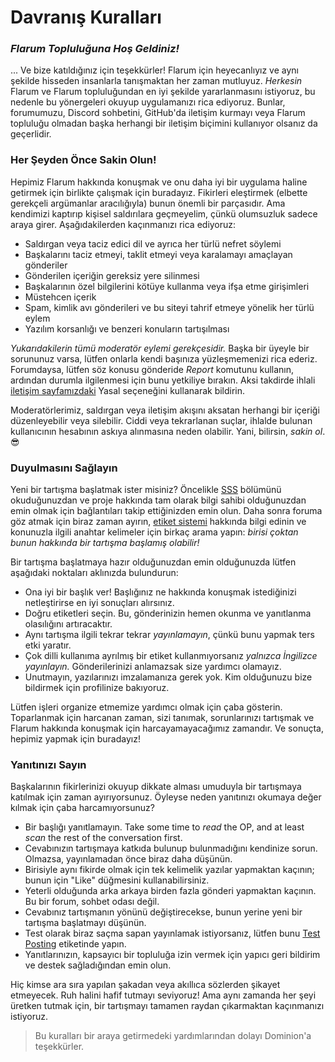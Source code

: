 # Davranış Kuralları

### _Flarum Topluluğuna Hoş Geldiniz!_

... Ve bize katıldığınız için teşekkürler! Flarum için heyecanlıyız ve aynı şekilde hisseden insanlarla tanışmaktan her zaman mutluyuz. _Herkesin_ Flarum ve Flarum topluluğundan en iyi şekilde yararlanmasını istiyoruz, bu nedenle bu yönergeleri okuyup uygulamanızı rica ediyoruz. Bunlar, forumumuzu, Discord sohbetini, GitHub'da iletişim kurmayı veya Flarum topluluğu olmadan başka herhangi bir iletişim biçimini kullanıyor olsanız da geçerlidir.

### Her Şeyden Önce Sakin Olun!

Hepimiz Flarum hakkında konuşmak ve onu daha iyi bir uygulama haline getirmek için birlikte çalışmak için buradayız. Fikirleri eleştirmek (elbette gerekçeli argümanlar aracılığıyla) bunun önemli bir parçasıdır. Ama kendimizi kaptırıp kişisel saldırılara geçmeyelim, çünkü olumsuzluk sadece araya girer. Aşağıdakilerden kaçınmanızı rica ediyoruz:

- Saldırgan veya taciz edici dil ve ayrıca her türlü nefret söylemi
- Başkalarını taciz etmeyi, taklit etmeyi veya karalamayı amaçlayan gönderiler
- Gönderilen içeriğin gereksiz yere silinmesi
- Başkalarının özel bilgilerini kötüye kullanma veya ifşa etme girişimleri
- Müstehcen içerik
- Spam, kimlik avı gönderileri ve bu siteyi tahrif etmeye yönelik her türlü eylem
- Yazılım korsanlığı ve benzeri konuların tartışılması

_Yukarıdakilerin tümü moderatör eylemi gerekçesidir._ Başka bir üyeyle bir sorununuz varsa, lütfen onlarla kendi başınıza yüzleşmemenizi rica ederiz. Forumdaysa, lütfen söz konusu gönderide _Report_ komutunu kullanın, ardından durumla ilgilenmesi için bunu yetkiliye bırakın. Aksi takdirde ihlali [iletişim sayfamızdaki](https://flarum.org/foundation/contact) Yasal seçeneğini kullanarak bildirin.

Moderatörlerimiz, saldırgan veya iletişim akışını aksatan herhangi bir içeriği düzenleyebilir veya silebilir. Ciddi veya tekrarlanan suçlar, ihlalde bulunan kullanıcının hesabının askıya alınmasına neden olabilir. Yani, bilirsin, _sakin ol_. 😎

### Duyulmasını Sağlayın

Yeni bir tartışma başlatmak ister misiniz? Öncelikle [SSS](faq.md) bölümünü okuduğunuzdan ve proje hakkında tam olarak bilgi sahibi olduğunuzdan emin olmak için bağlantıları takip ettiğinizden emin olun. Daha sonra foruma göz atmak için biraz zaman ayırın, [etiket sistemi](https://discuss.flarum.org/tags) hakkında bilgi edinin ve konunuzla ilgili anahtar kelimeler için birkaç arama yapın: _birisi çoktan bunun hakkında bir tartışma başlamış olabilir!_

Bir tartışma başlatmaya hazır olduğunuzdan emin olduğunuzda lütfen aşağıdaki noktaları aklınızda bulundurun:

- Ona iyi bir başlık ver! Başlığınız ne hakkında konuşmak istediğinizi netleştirirse en iyi sonuçları alırsınız.
- Doğru etiketleri seçin. Bu, gönderinizin hemen okunma ve yanıtlanma olasılığını artıracaktır.
- Aynı tartışma ilgili tekrar tekrar _yayınlamayın_, çünkü bunu yapmak ters etki yaratır.
- Çok dilli kullanıma ayrılmış bir etiket kullanmıyorsanız _yalnızca İngilizce yayınlayın._ Gönderilerinizi anlamazsak size yardımcı olamayız.
- Unutmayın, yazılarınızı imzalamanıza gerek yok. Kim olduğunuzu bize bildirmek için profilinize bakıyoruz.

Lütfen işleri organize etmemize yardımcı olmak için çaba gösterin. Toparlanmak için harcanan zaman, sizi tanımak, sorunlarınızı tartışmak ve Flarum hakkında konuşmak için harcayamayacağımız zamandır. Ve sonuçta, hepimiz yapmak için buradayız!

### Yanıtınızı Sayın

Başkalarının fikirlerinizi okuyup dikkate alması umuduyla bir tartışmaya katılmak için zaman ayırıyorsunuz. Öyleyse neden yanıtınızı okumaya değer kılmak için çaba harcamıyorsunuz?

- Bir başlığı yanıtlamayın. Take some time to _read_ the OP, and at least _scan_ the rest of the conversation first.
- Cevabınızın tartışmaya katkıda bulunup bulunmadığını kendinize sorun. Olmazsa, yayınlamadan önce biraz daha düşünün.
- Birisiyle aynı fikirde olmak için tek kelimelik yazılar yapmaktan kaçının; bunun için "Like" düğmesini kullanabilirsiniz.
- Yeterli olduğunda arka arkaya birden fazla gönderi yapmaktan kaçının. Bu bir forum, sohbet odası değil.
- Cevabınız tartışmanın yönünü değiştirecekse, bunun yerine yeni bir tartışma başlatmayı düşünün.
- Test olarak biraz saçma sapan yayınlamak istiyorsanız, lütfen bunu [Test Posting](https://discuss.flarum.org/t/sandbox) etiketinde yapın.
- Yanıtlarınızın, kapsayıcı bir topluluğa izin vermek için yapıcı geri bildirim ve destek sağladığından emin olun.

Hiç kimse ara sıra yapılan şakadan veya akıllıca sözlerden şikayet etmeyecek. Ruh halini hafif tutmayı seviyoruz! Ama aynı zamanda her şeyi üretken tutmak için, bir tartışmayı tamamen raydan çıkarmaktan kaçınmanızı istiyoruz.

> Bu kuralları bir araya getirmedeki yardımlarından dolayı Dominion'a teşekkürler.
